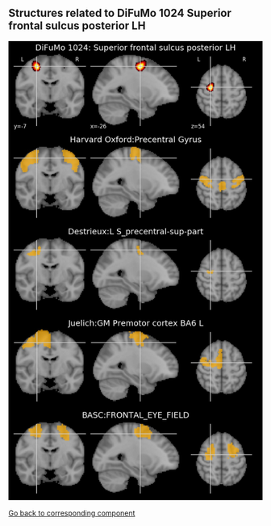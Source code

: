 


## Structures related to DiFuMo 1024 Superior frontal sulcus posterior LH

![163](163.jpg "Structures related to DiFuMo 1024 Superior frontal sulcus posterior LH")

[Go back to corresponding component](https://parietal-inria.github.io/DiFuMo/1024/html/163.html)